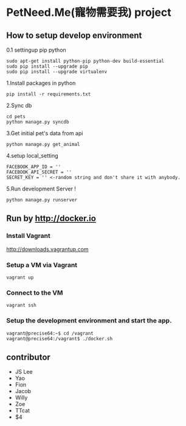 # PetNeed.Me(寵物需要我) project
## How to setup develop environment
0.1 settingup pip python
```
sudo apt-get install python-pip python-dev build-essential 
sudo pip install --upgrade pip
sudo pip install --upgrade virtualenv 
```

1.Install packages in python

```
pip install -r requirements.txt
```

2.Sync db

```
cd pets
python manage.py syncdb
```

3.Get initial pet's data from api

```
python manage.py get_animal
```

4.setup local_setting
```
FACEBOOK_APP_ID = ''
FACEBOOK_API_SECRET = ''
SECRET_KEY = '' <-random string and don't share it with anybody.
```

5.Run development Server !
```
python manage.py runserver
```

## Run by http://docker.io

### Install Vagrant

http://downloads.vagrantup.com

### Setup a VM via Vagrant

```
vagrant up
```

### Connect to the VM

```
vagrant ssh
```

### Setup the development environment and start the app.

```
vagrant@precise64:~$ cd /vagrant
vagrant@precise64:/vagrant$ ./docker.sh
```

## contributor
* JS Lee
* Yao
* Fion
* Jacob
* Willy
* Zoe
* TTcat
* $4
